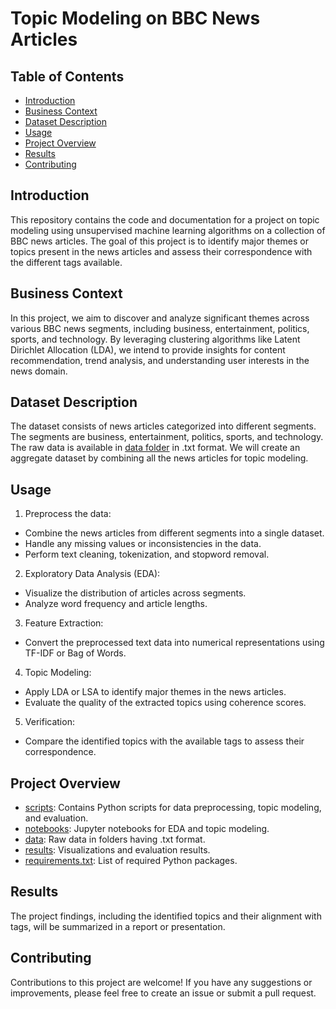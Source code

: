 # Topic Modeling on BBC News Articles

## Table of Contents
- [Introduction](#introduction)
- [Business Context](#business-context)
- [Dataset Description](#dataset-description)
- [Usage](#usage)
- [Project Overview](#project-overview)
- [Results](#results)
- [Contributing](#contributing)
  

## Introduction
This repository contains the code and documentation for a project on topic modeling using unsupervised machine learning algorithms on a collection of BBC news articles. The goal of this project is to identify major themes or topics present in the news articles and assess their correspondence with the different tags available.

## Business Context
In this project, we aim to discover and analyze significant themes across various BBC news segments, including business, entertainment, politics, sports, and technology. By leveraging clustering algorithms like Latent Dirichlet Allocation (LDA), we intend to provide insights for content recommendation, trend analysis, and understanding user interests in the news domain.

## Dataset Description
The dataset consists of news articles categorized into different segments. The segments are business, entertainment, politics, sports, and technology. The raw data is available in [data folder](data/) in .txt format. We will create an aggregate dataset by combining all the news articles for topic modeling.


## Usage
1. Preprocess the data:
- Combine the news articles from different segments into a single dataset.
- Handle any missing values or inconsistencies in the data.
- Perform text cleaning, tokenization, and stopword removal.

2. Exploratory Data Analysis (EDA):
- Visualize the distribution of articles across segments.
- Analyze word frequency and article lengths.

3. Feature Extraction:
- Convert the preprocessed text data into numerical representations using TF-IDF or Bag of Words.

4. Topic Modeling:
- Apply LDA or LSA to identify major themes in the news articles.
- Evaluate the quality of the extracted topics using coherence scores.

5. Verification:
- Compare the identified topics with the available tags to assess their correspondence.

## Project Overview
- [scripts](scripts/): Contains Python scripts for data preprocessing, topic modeling, and evaluation.
- [notebooks](notebooks/): Jupyter notebooks for EDA and topic modeling.
- [data](data/): Raw data in folders having .txt format.
- [results](results/): Visualizations and evaluation results.
- [requirements.txt](requirements.txt): List of required Python packages.

## Results
The project findings, including the identified topics and their alignment with tags, will be summarized in a report or presentation.

## Contributing
Contributions to this project are welcome! If you have any suggestions or improvements, please feel free to create an issue or submit a pull request.


